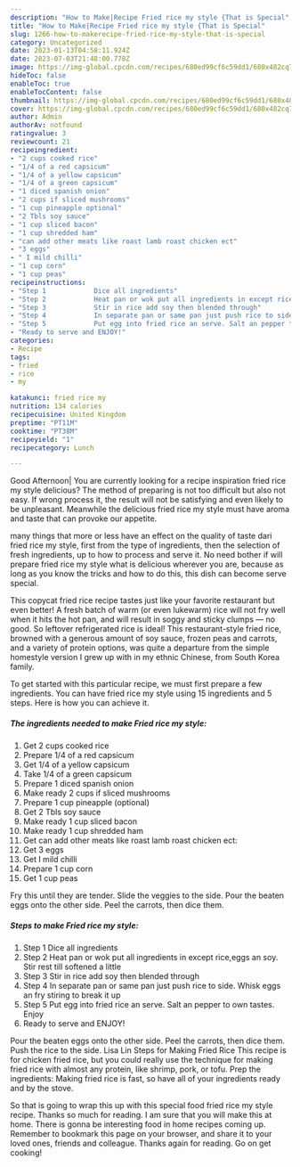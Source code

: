 ```yaml
---
description: "How to Make|Recipe Fried rice my style {That is Special"
title: "How to Make|Recipe Fried rice my style {That is Special"
slug: 1266-how-to-makerecipe-fried-rice-my-style-that-is-special
category: Uncategorized
date: 2023-01-13T04:58:11.924Z
date: 2023-07-03T21:48:00.778Z
image: https://img-global.cpcdn.com/recipes/680ed99cf6c59dd1/680x482cq70/fried-rice-my-style-recipe-main-photo.jpg
hideToc: false
enableToc: true
enableTocContent: false
thumbnail: https://img-global.cpcdn.com/recipes/680ed99cf6c59dd1/680x482cq70/fried-rice-my-style-recipe-main-photo.jpg
cover: https://img-global.cpcdn.com/recipes/680ed99cf6c59dd1/680x482cq70/fried-rice-my-style-recipe-main-photo.jpg
author: Admin
authorAv: notfound
ratingvalue: 3
reviewcount: 21
recipeingredient:
- "2 cups cooked rice"
- "1/4 of a red capsicum"
- "1/4 of a yellow capsicum"
- "1/4 of a green capsicum"
- "1 diced spanish onion"
- "2 cups if sliced mushrooms"
- "1 cup pineapple optional"
- "2 Tbls soy sauce"
- "1 cup sliced bacon"
- "1 cup shredded ham"
- "can add other meats like roast lamb roast chicken ect"
- "3 eggs"
- " I mild chilli"
- "1 cup corn"
- "1 cup peas"
recipeinstructions:
- "Step 1            Dice all ingredients"
- "Step 2            Heat pan or wok put all ingredients in except rice,eggs an soy. Stir rest till softened a little"
- "Step 3            Stir in rice add soy then blended through"
- "Step 4            In separate pan or same pan just push rice to side. Whisk eggs an fry stiring to break it up"
- "Step 5            Put egg into fried rice an serve. Salt an pepper to own tastes. Enjoy"
- "Ready to serve and ENJOY!"
categories:
- Recipe
tags:
- fried
- rice
- my

katakunci: fried rice my 
nutrition: 134 calories
recipecuisine: United Kingdom
preptime: "PT11M"
cooktime: "PT38M"
recipeyield: "1"
recipecategory: Lunch

---
```



Good Afternoon| You are currently looking for a recipe inspiration fried rice my style delicious? The method of preparing is not too difficult but also not easy. If wrong process it, the result will not be satisfying and even likely to be unpleasant. Meanwhile the delicious fried rice my style must have aroma and taste that can provoke our appetite.






many things that more or less have an effect on the quality of taste dari fried rice my style, first from the type of ingredients, then the selection of fresh ingredients, up to how to process and serve it. No need bother if will prepare fried rice my style what is delicious wherever you are, because as long as you know the tricks and how to do this, this dish can become serve special.


This copycat fried rice recipe tastes just like your favorite restaurant but even better! A fresh batch of warm (or even lukewarm) rice will not fry well when it hits the hot pan, and will result in soggy and sticky clumps — no good. So leftover refrigerated rice is ideal! This restaurant-style fried rice, browned with a generous amount of soy sauce, frozen peas and carrots, and a variety of protein options, was quite a departure from the simple homestyle version I grew up with in my ethnic Chinese, from South Korea family.


To get started with this particular recipe, we must first prepare a few ingredients. You can have fried rice my style using 15 ingredients and 5 steps. Here is how you can achieve it.

<!--inarticleads1-->

##### The ingredients needed to make Fried rice my style:

1. Get 2 cups cooked rice
1. Prepare 1/4 of a red capsicum
1. Get 1/4 of a yellow capsicum
1. Take 1/4 of a green capsicum
1. Prepare 1 diced spanish onion
1. Make ready 2 cups if sliced mushrooms
1. Prepare 1 cup pineapple (optional)
1. Get 2 Tbls soy sauce
1. Make ready 1 cup sliced bacon
1. Make ready 1 cup shredded ham
1. Get can add other meats like roast lamb roast chicken ect:
1. Get 3 eggs
1. Get  I mild chilli
1. Prepare 1 cup corn
1. Get 1 cup peas


Fry this until they are tender. Slide the veggies to the side. Pour the beaten eggs onto the other side. Peel the carrots, then dice them. 

<!--inarticleads2-->

##### Steps to make Fried rice my style:

1. Step 1            Dice all ingredients
1. Step 2            Heat pan or wok put all ingredients in except rice,eggs an soy. Stir rest till softened a little
1. Step 3            Stir in rice add soy then blended through
1. Step 4            In separate pan or same pan just push rice to side. Whisk eggs an fry stiring to break it up
1. Step 5            Put egg into fried rice an serve. Salt an pepper to own tastes. Enjoy
1. Ready to serve and ENJOY!

Pour the beaten eggs onto the other side. Peel the carrots, then dice them. Push the rice to the side. Lisa Lin Steps for Making Fried Rice This recipe is for chicken fried rice, but you could really use the technique for making fried rice with almost any protein, like shrimp, pork, or tofu. Prep the ingredients: Making fried rice is fast, so have all of your ingredients ready and by the stove. 

So that is going to wrap this up with this special food fried rice my style recipe. Thanks so much for reading. I am sure that you will make this at home. There is gonna be interesting food in home recipes coming up. Remember to bookmark this page on your browser, and share it to your loved ones, friends and colleague. Thanks again for reading. Go on get cooking!
